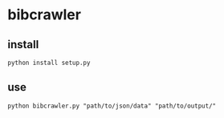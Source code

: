 # bibcrawler

## install
`python install setup.py`

## use
`python bibcrawler.py "path/to/json/data" "path/to/output/"`
